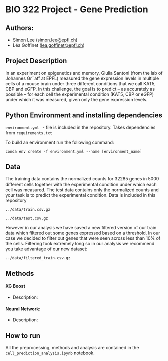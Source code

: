 # BIO 322 Project - Gene Prediction

## Authors:

- Simon Lee (simon.lee@epfl.ch) 
- Léa Goffinet (lea.goffinet@epfl.ch)

## Project Description

In an experiment on epigenetics and memory, Giulia Santoni (from the lab of Johannes Gr¨aff at
EPFL) measured the gene expression levels in multiple cells of a mouse brain under three different
conditions that we call KAT5, CBP and eGFP. In this challenge, the goal is to predict – as accurately
as possible – for each cell the experimental condition (KAT5, CBP or eGFP) under which it was
measured, given only the gene expression levels.

## Python Environment and installing dependencies

```environment.yml ``` - file is included in the repository. Takes dependencies from ```requirements.txt```

To build an environment run the following command:

```conda env create -f environment.yml --name [environment_name] ```

## Data 

The training data contains the normalized counts for 32285 genes in 5000 different cells together
with the experimental condition under which each cell was measured. The test data contains only
the normalized counts and your task is to predict the experimental condition. Data is included in this repository

```../data/train.csv.gz```

```../data/test.csv.gz```

However in our analysis we have saved a new filtered version of our train data which filtered out some genes expressed based on a threshold. In our case we decided to filter out genes that were seen across less than 10% of the cells. Filtering took extremely long so in our analysis we recommend you take advantage of our new dataset:

```../data/filtered_train.csv.gz```

## Methods

#### XG Boost

- Description:

#### Neural Network:

- Description:

## How to run 

All the preprocessing, methods and analysis are contained in the ```cell_prediction_analysis.ipynb``` notebook.

